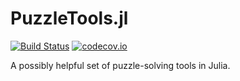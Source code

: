 # PuzzleTools.jl

[![Build Status](https://github.com/rdeits/PuzzleTools.jl/workflows/CI/badge.svg)](https://github.com/rdeits/PuzzleTools.jl/actions?query=workflow%3ACI)
[![codecov.io](https://codecov.io/github/rdeits/PuzzleTools.jl/coverage.svg?branch=master)](https://codecov.io/github/rdeits/PuzzleTools.jl?branch=master)

A possibly helpful set of puzzle-solving tools in Julia.
